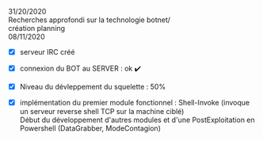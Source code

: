 
31/20/2020</br>
Recherches approfondi sur la technologie botnet/ </br>
création planning </br>
08/11/2020</br>
  - [x] serveur IRC créé</br>
  - [x] connexion du BOT au SERVER : ok :heavy_check_mark:</br>
  - [x] Niveau du dévleppement du squelette : 50%</br>
  - [x] implémentation du premier module fonctionnel : Shell-Invoke (invoque un serveur reverse shell TCP sur la machine ciblé)</br>
  Début du développement d'autres modules et d'une PostExploitation en Powershell (DataGrabber, ModeContagion)
  
